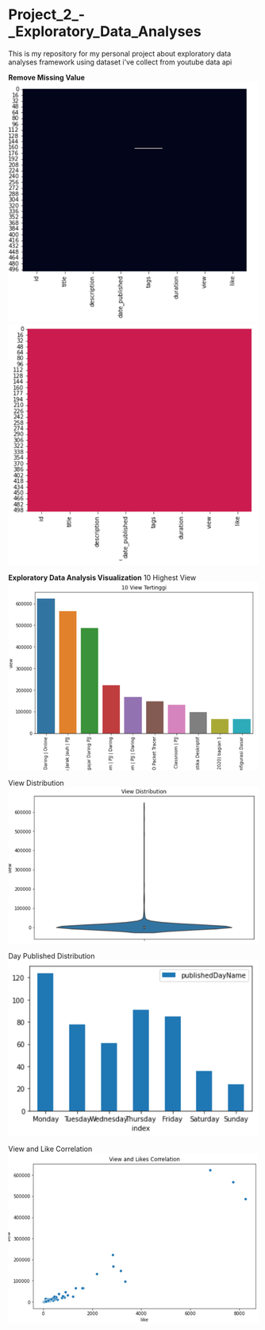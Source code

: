 # Project_2_-_Exploratory_Data_Analyses
This is my repository for my personal project about exploratory data analyses framework using dataset i've collect from youtube data api

**Remove Missing Value**
![Null Value](https://github.com/ahmadrizkik/Project_2_-_Exploratory_Data_Analyses/blob/main/missing_value.png)
![Drop Null Value](https://github.com/ahmadrizkik/Project_2_-_Exploratory_Data_Analyses/blob/main/drop_missing_value.png)

**Exploratory Data Analysis Visualization**
10 Highest View
![Highest View](https://github.com/ahmadrizkik/Project_2_-_Exploratory_Data_Analyses/blob/main/highest_video_view.png)

View Distribution
![View Distribution](https://github.com/ahmadrizkik/Project_2_-_Exploratory_Data_Analyses/blob/main/view_distribution.png)

Day Published Distribution
![Day Distribution](https://github.com/ahmadrizkik/Project_2_-_Exploratory_Data_Analyses/blob/main/published_day_distribution.png)

View and Like Correlation
![View Like Correlation](https://github.com/ahmadrizkik/Project_2_-_Exploratory_Data_Analyses/blob/main/view_likes_correlation.png)